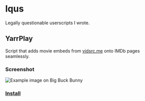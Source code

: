 # lqus
Legally questionable userscripts I wrote.

## YarrPlay
Script that adds movie embeds from [vidsrc.me](https://vidsrc.me) onto IMDb pages seamlessly.

### Screenshot
![Example image on Big Buck Bunny](https://i.ibb.co/wy8htyr/image.png)

### [Install](https://github.com/tacohitbox/lqus/raw/main/yarrplay.user.js)
